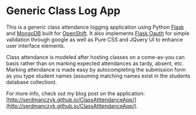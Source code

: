 Generic Class Log App
==================

This is a generic class attendance logging application using Python [Flask](flask.pocoo.org) and [MongoDB](http://www.mongodb.org/) built for [OpenShift](openshift.redhat.com).  It also implements [Flask Oauth](https://pythonhosted.org/Flask-OAuth/) for simple validation through google as well as Pure CSS and JQuery UI to enhance user interface elements.

Class attendance is modeled after hosting classes on a come-as-you can basis rather than on marking expected attendances as tardy, absent, etc.  Marking attendance is made easy by autocompleting the submission form as you type student names (assuming matching names exist in the students database collection).

For more info, check out my blog post on the application: [http://serdmanczyk.github.io/ClassAtttendanceApp/](http://serdmanczyk.github.io/ClassAtttendanceApp/).
